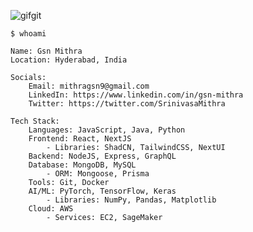 ![gifgit](https://github.com/GsnMithra/GsnMithra/assets/50359897/49fdeafd-2a06-4ba0-891f-71ebb7c934a1)

```
$ whoami

Name: Gsn Mithra
Location: Hyderabad, India

Socials:
    Email: mithragsn9@gmail.com
    LinkedIn: https://www.linkedin.com/in/gsn-mithra
    Twitter: https://twitter.com/SrinivasaMithra

Tech Stack:
    Languages: JavaScript, Java, Python
    Frontend: React, NextJS
        - Libraries: ShadCN, TailwindCSS, NextUI
    Backend: NodeJS, Express, GraphQL
    Database: MongoDB, MySQL
        - ORM: Mongoose, Prisma
    Tools: Git, Docker
    AI/ML: PyTorch, TensorFlow, Keras
        - Libraries: NumPy, Pandas, Matplotlib
    Cloud: AWS
        - Services: EC2, SageMaker
```
